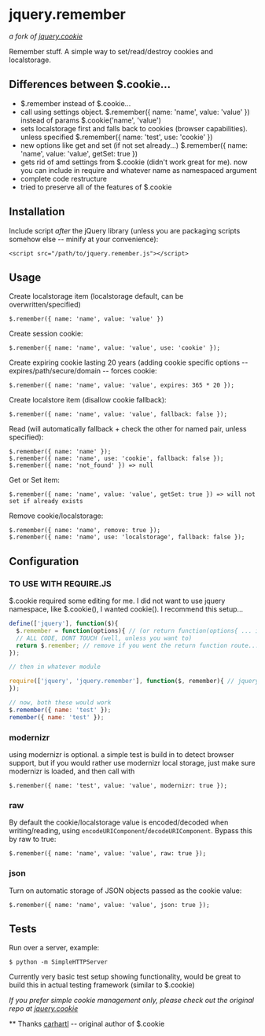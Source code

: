 # jquery.remember
*a fork of [jquery.cookie](https://github.com/carhartl/jquery-cookie)*

Remember stuff. A simple way to set/read/destroy cookies and localstorage.

## Differences between $.cookie...

+ $.remember instead of $.cookie...
+ call using settings object. $.remember({ name: 'name', value: 'value' }) instead of params $.cookie('name', 'value')
+ sets localstorage first and falls back to cookies (browser capabilities). unless specified $.remember({ name: 'test', use: 'cookie' })
+ new options like get and set (if not set already...) $.remember({ name: 'name', value: 'value', getSet: true })
+ gets rid of amd settings from $.cookie (didn't work great for me). now you can include in require and whatever name as namespaced argument
+ complete code restructure
+ tried to preserve all of the features of $.cookie

## Installation

Include script *after* the jQuery library (unless you are packaging scripts somehow else -- minify at your convenience):
    
    <script src="/path/to/jquery.remember.js"></script>

## Usage

Create localstorage item (localstorage default, can be overwritten/specified)

    $.remember({ name: 'name', value: 'value' })

Create session cookie:

    $.remember({ name: 'name', value: 'value', use: 'cookie' });

Create expiring cookie lasting 20 years (adding cookie specific options -- expires/path/secure/domain -- forces cookie:

    $.remember({ name: 'name', value: 'value', expires: 365 * 20 });

Create localstore item (disallow cookie fallback):

    $.remember({ name: 'name', value: 'value', fallback: false });

Read (will automatically fallback + check the other for named pair, unless specified):

    $.remember({ name: 'name' });
    $.remember({ name: 'name', use: 'cookie', fallback: false });
    $.remember({ name: 'not_found' }) => null

Get or Set item:

    $.remember({ name: 'name', value: 'value', getSet: true }) => will not set if already exists

Remove cookie/localstorage:

    $.remember({ name: 'name', remove: true });
    $.remember({ name: 'name', use: 'localstorage', fallback: false });

## Configuration

### TO USE WITH REQUIRE.JS

$.cookie required some editing for me. I did not want to use jquery namespace, like $.cookie(), I wanted cookie(). I recommend this setup...

```javascript
define(['jquery'], function($){
  $.remember = function(options){ // (or return function(options{ ... if you want to avoid jquery namespace entirely)
  // ALL CODE, DONT TOUCH (well, unless you want to)
  return $.remember; // remove if you went the return function route...
});

// then in whatever module

require(['jquery', 'jquery.remember'], function($, remember){ // jquery not required here...but figured you probably will have it
});

// now, both these would work
$.remember({ name: 'test' });
remember({ name: 'test' });
```
### modernizr

using modernizr is optional. a simple test is build in to detect browser support, but if you would rather use modernizr local storage, just make sure modernizr is loaded, and then call with

    $.remember({ name: 'test', value: 'value', modernizr: true });

### raw

By default the cookie/localstorage value is encoded/decoded when writing/reading, using `encodeURIComponent`/`decodeURIComponent`. Bypass this by raw to true:

    $.remember({ name: 'name', value: 'value', raw: true });

### json

Turn on automatic storage of JSON objects passed as the cookie value:

    $.remember({ name: 'name', value: 'value', json: true });


## Tests

Run over a server, example:

    $ python -m SimpleHTTPServer

Currently very basic test setup showing functionality, would be great to build this in actual testing framework (similar to $.cookie)

*If you prefer simple cookie management only, please check out the original repo at [jquery.cookie](https://github.com/carhartl/jquery-cookie)*

** Thanks
[carhartl](https://github.com/carhartl) -- original author of $.cookie
